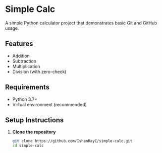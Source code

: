 # Simple Calc

A simple Python calculator project that demonstrates basic Git and GitHub usage.

## Features
- Addition
- Subtraction
- Multiplication
- Division (with zero-check)

## Requirements
- Python 3.7+  
- Virtual environment (recommended)

## Setup Instructions

1. **Clone the repository**
   ```bash
   git clone https://github.com/IshanRayC/simple-calc.git
   cd simple-calc
